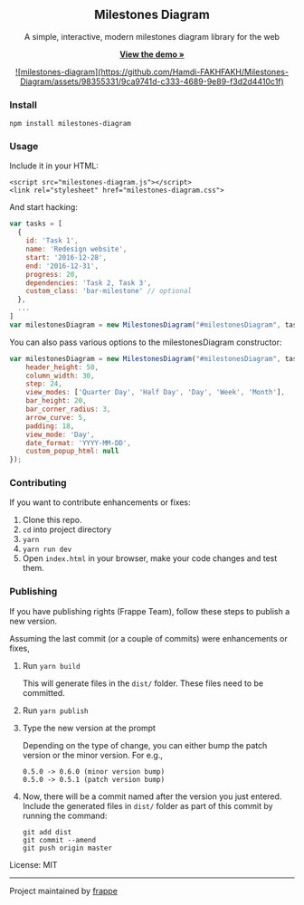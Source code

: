 <div align="center">
    <h2>Milestones Diagram</h2>
    <p align="center">
        <p>A simple, interactive, modern milestones diagram library for the web</p>
        <a href="https://github.com/Hamdi-FAKHFAKH/Milestones-Diagram.git">
            <b>View the demo »</b>
        </a>
    </p>
</div>

<p align="center">
    <a href="https://github.com/Hamdi-FAKHFAKH/Milestones-Diagram.git">
       ![milestones-diagram](https://github.com/Hamdi-FAKHFAKH/Milestones-Diagram/assets/98355331/9ca9741d-c333-4689-9e89-f3d2d4410c1f)
    </a>
</p>

### Install
```
npm install milestones-diagram
```

### Usage
Include it in your HTML:
```
<script src="milestones-diagram.js"></script>
<link rel="stylesheet" href="milestones-diagram.css">
```

And start hacking:
```js
var tasks = [
  {
    id: 'Task 1',
    name: 'Redesign website',
    start: '2016-12-28',
    end: '2016-12-31',
    progress: 20,
    dependencies: 'Task 2, Task 3',
    custom_class: 'bar-milestone' // optional
  },
  ...
]
var milestonesDiagram = new MilestonesDiagram("#milestonesDiagram", tasks);
```

You can also pass various options to the milestonesDiagram constructor:
```js
var milestonesDiagram = new MilestonesDiagram("#milestonesDiagram", tasks, {
    header_height: 50,
    column_width: 30,
    step: 24,
    view_modes: ['Quarter Day', 'Half Day', 'Day', 'Week', 'Month'],
    bar_height: 20,
    bar_corner_radius: 3,
    arrow_curve: 5,
    padding: 18,
    view_mode: 'Day',
    date_format: 'YYYY-MM-DD',
    custom_popup_html: null
});
```

### Contributing
If you want to contribute enhancements or fixes:

1. Clone this repo.
2. `cd` into project directory
3. `yarn`
4. `yarn run dev`
5. Open `index.html` in your browser, make your code changes and test them.

### Publishing
If you have publishing rights (Frappe Team), follow these steps to publish a new version.

Assuming the last commit (or a couple of commits) were enhancements or fixes,

1. Run `yarn build`

   This will generate files in the `dist/` folder. These files need to be committed.
1. Run `yarn publish`
1. Type the new version at the prompt

   Depending on the type of change, you can either bump the patch version or the minor version.
   For e.g.,
   ```
   0.5.0 -> 0.6.0 (minor version bump)
   0.5.0 -> 0.5.1 (patch version bump)
   ```
1. Now, there will be a commit named after the version you just entered. Include the generated files in `dist/` folder as part of this commit by running the command:
   ```
   git add dist
   git commit --amend
   git push origin master
   ```

License: MIT

------------------
Project maintained by [frappe](https://github.com/frappe)

